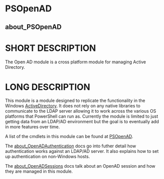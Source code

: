 # PSOpenAD
## about_PSOpenAD

# SHORT DESCRIPTION
The Open AD module is a cross platform module for managing Active Directory.

# LONG DESCRIPTION
This module is a module designed to replicate the functionality in the Windows [ActiveDirectory](https://docs.microsoft.com/en-us/powershell/module/activedirectory/?view=windowsserver2022-ps).
It does not rely on any native libraries to communicate to the LDAP server allowing it to work across the various OS platforms that PowerShell can run as.
Currently the module is limited to just getting data from an LDAP/AD environment but the goal is to eventually add in more features over time.

A list of the cmdlets in this module can be found at [PSOpenAD](./PSOpenAD.md).

The [about_OpenADAuthentication](./about_OpenADAuthentication.md) docs go into futher detail how authentication works against an LDAP/AD server.
It also explains how to set up authentication on non-Windows hosts.

The [about_OpenADSessions](./about_OpenADSessions.md) docs talk about an OpenAD session and how they are managed in this module.
